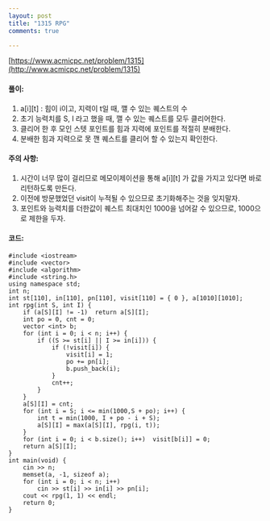 ```yaml
---
layout: post
title: "1315 RPG"
comments: true

---
```

[https://www.acmicpc.net/problem/1315](http://www.acmicpc.net/problem/1315)

#### **풀이:**
1. a[i][t]
	: 힘이 i이고, 지력이 t일 때, 깰 수 있는 퀘스트의 수
2. 초기 능력치를 S, I 라고 했을 때, 깰 수 있는 퀘스트를 모두 클리어한다.
3. 클리어 한 후 모인 스텟 포인트를 힘과 지력에 포인트를 적절히 분배한다.
4. 분배한 힘과 지력으로 못 깬 퀘스트를 클리어 할 수 있는지 확인한다.

#### **주의 사항:**
1. 시간이 너무 많이 걸리므로 메모이제이션을 통해 a[i][t] 가 값을 가지고 있다면 바로 리턴하도록 만든다. 
2. 이전에 방문했었던 visit이 누적될 수 있으므로 초기화해주는 것을 잊지말자.
3. 포인트와 능력치를 더한값이 퀘스트 최대치인 1000을 넘어갈 수 있으므로, 1000으로 제한을 두자.

#### **코드:**

```
#include <iostream>
#include <vector>
#include <algorithm>
#include <string.h>
using namespace std;
int n;
int st[110], in[110], pn[110], visit[110] = { 0 }, a[1010][1010];
int rpg(int S, int I) {
	if (a[S][I] != -1)	return a[S][I];
	int po = 0, cnt = 0;
	vector <int> b;
	for (int i = 0; i < n; i++) {
		if ((S >= st[i] || I >= in[i])) {
			if (!visit[i]) {
				visit[i] = 1;
				po += pn[i];
				b.push_back(i);
			}
			cnt++;
		}
	}
	a[S][I] = cnt;
	for (int i = S; i <= min(1000,S + po); i++) {
		int t = min(1000, I + po - i + S);
		a[S][I] = max(a[S][I], rpg(i, t));
	}
	for (int i = 0; i < b.size(); i++)	visit[b[i]] = 0;
	return a[S][I];
}
int main(void) {
	cin >> n;
	memset(a, -1, sizeof a);
	for (int i = 0; i < n; i++)
		cin >> st[i] >> in[i] >> pn[i];
	cout << rpg(1, 1) << endl;
	return 0;
}
```